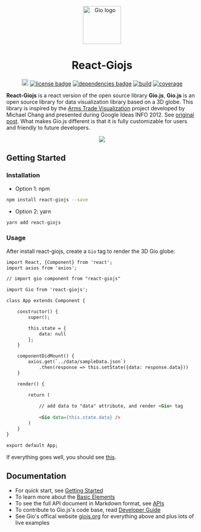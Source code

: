 
<p align="center"><a href="https://giojs.org" target="_blank"><img width="100" src="https://rawgit.com/syt123450/Gio.js/master/assets/readme/logo.png" alt="Gio logo"></a></p>

<h1 align="center">React-Giojs</h1>

<p align="center">
  <a href="https://www.npmjs.com/package/giojs"><img src="https://img.shields.io/npm/v/giojs.svg" alt="npm version" height="18"></a>
  <a href="https://github.com/syt123450/Gio.js/blob/master/LICENSE"><img src="https://img.shields.io/badge/license-Apache--2.0-green.svg" alt="license badge"></a>
  <a href="https://github.com/mrdoob/three.js/"><img src="https://img.shields.io/badge/dependencies-Three.js-brightgreen.svg" alt="dependencies badge"></a>
  <a href="https://travis-ci.org/syt123450/Gio.js"><img src="https://travis-ci.org/syt123450/Gio.js.svg" alt="build"></a>
  <a href="https://coveralls.io/github/syt123450/Gio.js?branch=master"><img src="https://coveralls.io/repos/github/syt123450/Gio.js/badge.svg" alt="coverage"></a>
</p>

**React-Giojs** is a react version of the open source library **Gio.js**, **Gio.js** is an open source library for data visualization library based on a 3D globe. This library is inspired by the [Arms Trade Visualization](http://armsglobe.chromeexperiments.com/) project developed by Michael Chang and presented during Google Ideas INFO 2012. See [original post](http://mflux.tumblr.com/post/28367579774/armstradeviz). What makes Gio.js different is that it is fully customizable for users and friendly to future developers.



<!-- [START screenshot] -->
<p align="center">
  <a href=""><img src="https://rawgit.com/syt123450/Gio.js/master/assets/readme/Gio.png"/></a>
</p>
<!-- [END screenshot] -->

<!-- [START getstarted] -->
## Getting Started

### Installation

- Option 1: npm
```bash
npm install react-giojs --save
```
- Option 2: yarn
```bash
yarn add react-giojs
```
### Usage

After install react-giojs, create a `Gio` tag to render the 3D Gio globe:

```html
import React, {Component} from 'react';
import axios from 'axios';

// import gio component from "react-giojs"

import Gio from 'react-giojs';

class App extends Component {

    constructor() {
        super();

        this.state = {
            data: null
        };
    }

    componentDidMount() {
        axios.get(`../data/sampleData.json`)
            .then(response => this.setState({data: response.data}))
    }

    render() {

        return (
        
            // add data to "data" attribute, and render <Gio> tag
        
            <Gio data={this.state.data} />
        )
    }
}

export default App;

```

If everything goes well, you should see [this](http://giojs.org/examples/00_hello_world(simplest).html).

<!-- [END getstarted] -->

<!-- [START documentation] -->
## Documentation
- For quick start, see [Getting Started](https://github.com/syt123450/Gio.js/blob/master/docs/Getting%20Started.md)
- To learn more about the [Basic Elements](https://github.com/syt123450/Gio.js/blob/master/docs/Basic%20Elements.md)
- To see the full API document in Markdown format, see [APIs](https://github.com/syt123450/Gio.js/blob/master/docs/APIs.md)
- To contribute to Gio.js's code base, read [Developer Guide](https://github.com/syt123450/Gio.js/blob/master/docs/Developer%20Guide.md)
- See Gio's offical website [giojs.org](http://giojs.org) for everything above and plus lots of live examples
<!-- [END documentation] -->


[screenshot-url]: http://via.placeholder.com/400x300
[npm-badge]: https://img.shields.io/badge/npm-v0.0.5-orange.svg
[npm-badge-url]: https://www.npmjs.com/package/giojs
[license-badge]: https://img.shields.io/badge/license-MIT-brightgreen.svg
[license-badge-url]: https://github.com/syt123450/Gio.js/blob/master/LICENSE
[dependencies-badge]: https://img.shields.io/badge/dependencies-Three.js-brightgreen.svg
[dependencies-badge-url]: https://github.com/mrdoob/three.js/
